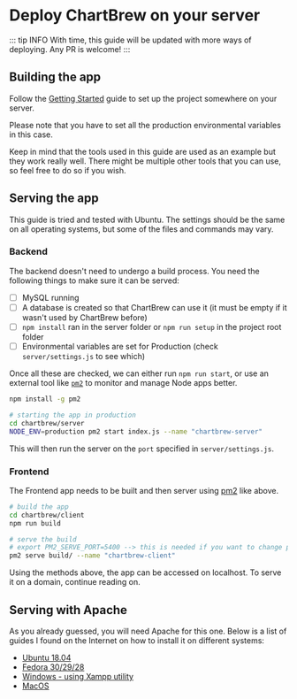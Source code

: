 # Deploy ChartBrew on your server

::: tip INFO
With time, this guide will be updated with more ways of deploying. Any PR is welcome!
:::

## Building the app

Follow the [Getting Started](../#getting-started) guide to set up the project somewhere on your server.

Please note that you have to set all the production environmental variables in this case.

Keep in mind that the tools used in this guide are used as an example but they work really well. There might be multiple other tools that you can use, so feel free to do so if you wish.

## Serving the app

This guide is tried and tested with Ubuntu. The settings should be the same on all operating systems, but some of the files and commands may vary.

### Backend

The backend doesn't need to undergo a build process. You need the following things to make sure it can be served:

- [ ] MySQL running
- [ ] A database is created so that ChartBrew can use it (it must be empty if it wasn't used by ChartBrew before)
- [ ] `npm install` ran in the server folder or `npm run setup` in the project root folder
- [ ] Environmental variables are set for Production (check `server/settings.js` to see which)

Once all these are checked, we can either run `npm run start`, or use an external tool like [`pm2`](https://pm2.keymetrics.io) to monitor and manage Node apps better.

```sh
npm install -g pm2

# starting the app in production
cd chartbrew/server
NODE_ENV=production pm2 start index.js --name "chartbrew-server"
```

This will then run the server on the `port` specified in `server/settings.js`.

### Frontend

The Frontend app needs to be built and then server using [pm2](https://pm2.keymetrics.io) like above.

```sh
# build the app
cd chartbrew/client
npm run build

# serve the build
# export PM2_SERVE_PORT=5400 --> this is needed if you want to change pm2's default 8080 port
pm2 serve build/ --name "chartbrew-client"
```

Using the methods above, the app can be accessed on localhost. To serve it on a domain, continue reading on.

## Serving with Apache

As you already guessed, you will need Apache for this one. Below is a list of guides I found on the Internet on how to install it on different systems:

* [Ubuntu 18.04](https://www.digitalocean.com/community/tutorials/how-to-install-the-apache-web-server-on-ubuntu-18-04)
* [Fedora 30/29/28](https://www.digitalocean.com/community/tutorials/how-to-install-the-apache-web-server-on-ubuntu-18-04)
* [Windows - using Xampp utility](https://www.apachefriends.org/download.html)
* [MacOS](https://tecadmin.net/install-apache-macos-homebrew/)
